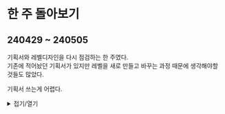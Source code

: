 # 한 주 돌아보기
## 240429 ~ 240505
기획서와 레벨디자인을 다시 점검하는 한 주였다.\
기존에 적어놨던 기획서가 있지만 레벨을 새로 만들고 바꾸는 과정 때문에 생각해야할 것들도 많았다.

기획서 쓰는게 어렵다.
<details>
<summary>접기/열기</summary>


</details>


